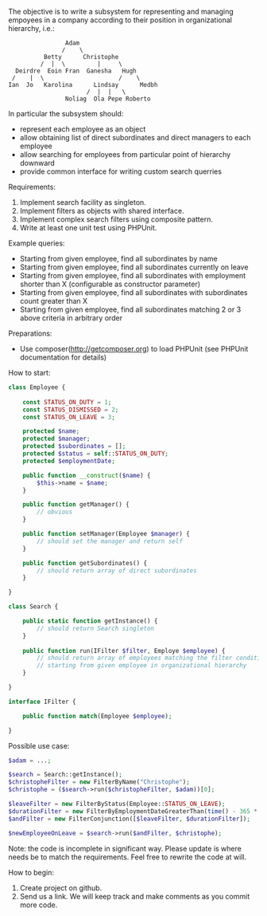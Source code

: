 The objective is to write a subsystem for representing and managing
empoyees in a company according to their position in organizational hierarchy, i.e.:

```
                Adam
               /    \
          Betty      Christophe
         /  |  \         |     \
  Deirdre  Eoin Fran  Ganesha   Hugh
 /    |  \                     /    \
Ian  Jo   Karolina      Lindsay      Medbh
                      /  |  |   \
                Noliag  Ola Pepe Roberto
```

In particular the subsystem should:
* represent each employee as an object
* allow obtaining list of direct subordinates and direct managers to each employee
* allow searching for employees from particular point of hierarchy downward
* provide common interface for writing custom search querries

Requirements:
1. Implement search facility as singleton.
2. Implement filters as objects with shared interface.
3. Implement complex search filters using composite pattern.
4. Write at least one unit test using PHPUnit.

Example queries:
* Starting from given employee, find all subordinates by name
* Starting from given employee, find all subordinates currently on leave
* Starting from given employee, find all subordinates with employment shorter than X (configurable as constructor parameter)
* Starting from given employee, find all subordinates with subordinates count greater than X
* Starting from given employee, find all subordinates matching 2 or 3 above criteria in arbitrary order

Preparations:
* Use composer(http://getcomposer.org) to load PHPUnit (see PHPUnit documentation for details)

How to start:

```php
class Employee {
    
    const STATUS_ON_DUTY = 1;
    const STATUS_DISMISSED = 2;
    const STATUS_ON_LEAVE = 3;

    protected $name;
    protected $manager;
    protected $subordinates = [];
    protected $status = self::STATUS_ON_DUTY;
    protected $employmentDate;

    public function __construct($name) {
        $this->name = $name;
    }

    public function getManager() {
        // obvious
    }

    public function setManager(Employee $manager) {
        // should set the manager and return self
    }

    public function getSubordinates() {
        // should return array of direct subordinates
    }

}
```

```php
class Search {

    public static function getInstance() {
        // should return Search singleton
    }
    
    public function run(IFilter $filter, Employe $employee) {
        // should return array of employees matching the filter condition
        // starting from given employee in organizational hierarchy
    }

}
```

```php
interface IFilter {

    public function match(Employee $employee);

}
```

Possible use case:

```php
$adam = ...;

$search = Search::getInstance();
$christopheFilter = new FilterByName("Christophe");
$christophe = ($search->run($christopheFilter, $adam))[0];

$leaveFilter = new FilterByStatus(Employee::STATUS_ON_LEAVE);
$durationFilter = new FilterByEmploymentDateGreaterThan(time() - 365 * 86400); // 1 year
$andFilter = new FilterConjunction([$leaveFilter, $durationFilter]);

$newEmployeeOnLeave = $search->run($andFilter, $christophe);
```

Note: the code is incomplete in significant way. Please update is where needs be
to match the requirements. Feel free to rewrite the code at will.

How to begin:

1. Create project on github.
2. Send us a link. We will keep track and make comments as you commit more code.